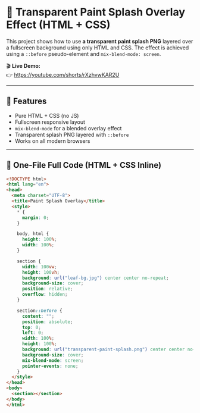 # 🌿 Transparent Paint Splash Overlay Effect (HTML + CSS)

This project shows how to use **a transparent paint splash PNG** layered over a fullscreen background using only HTML and CSS. The effect is achieved using a `::before` pseudo-element and `mix-blend-mode: screen`.

🎬 **Live Demo:**  
👉 https://youtube.com/shorts/rXzhvwKAR2U

---

## 🚀 Features

- Pure HTML + CSS (no JS)
- Fullscreen responsive layout
- `mix-blend-mode` for a blended overlay effect
- Transparent splash PNG layered with `::before`
- Works on all modern browsers

---

## 🧾 One-File Full Code (HTML + CSS Inline)

```html
<!DOCTYPE html>
<html lang="en">
<head>
  <meta charset="UTF-8">
  <title>Paint Splash Overlay</title>
  <style>
    * {
      margin: 0;
    }

    body, html {
      height: 100%;
      width: 100%;
    }

    section {
      width: 100vw;
      height: 100vh;
      background: url("leaf-bg.jpg") center center no-repeat;
      background-size: cover;
      position: relative;
      overflow: hidden;
    }

    section::before {
      content: "";
      position: absolute;
      top: 0;
      left: 0;
      width: 100%;
      height: 100%;
      background: url("transparent-paint-splash.png") center center no-repeat;
      background-size: cover;
      mix-blend-mode: screen;
      pointer-events: none;
    }
  </style>
</head>
<body>
  <section></section>
</body>
</html>
